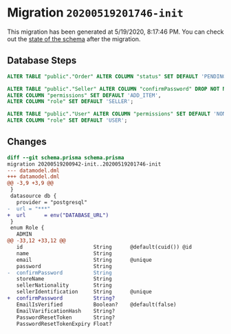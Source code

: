 # Migration `20200519201746-init`

This migration has been generated at 5/19/2020, 8:17:46 PM.
You can check out the [state of the schema](./schema.prisma) after the migration.

## Database Steps

```sql
ALTER TABLE "public"."Order" ALTER COLUMN "status" SET DEFAULT 'PENDING';

ALTER TABLE "public"."Seller" ALTER COLUMN "confirmPassword" DROP NOT NULL,
ALTER COLUMN "permissions" SET DEFAULT 'ADD_ITEM',
ALTER COLUMN "role" SET DEFAULT 'SELLER';

ALTER TABLE "public"."User" ALTER COLUMN "permissions" SET DEFAULT 'NONE',
ALTER COLUMN "role" SET DEFAULT 'USER';
```

## Changes

```diff
diff --git schema.prisma schema.prisma
migration 20200519200942-init..20200519201746-init
--- datamodel.dml
+++ datamodel.dml
@@ -3,9 +3,9 @@
 }
 datasource db {
   provider = "postgresql"
-  url = "***"
+  url      = env("DATABASE_URL")
 }
 enum Role {
   ADMIN
@@ -33,12 +33,12 @@
   id                       String      @default(cuid()) @id
   name                     String
   email                    String      @unique
   password                 String
-  confirmPassword          String
   storeName                String
   sellerNationality        String
   sellerIdentification     String      @unique
+  confirmPassword          String?
   EmailIsVerified          Boolean?    @default(false)
   EmailVarificationHash    String?
   PasswordResetToken       String?
   PasswordResetTokenExpiry Float?
```


